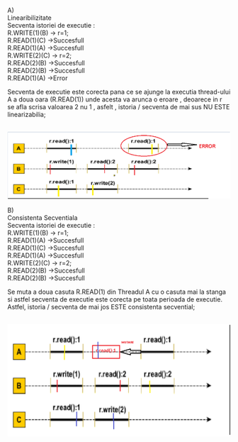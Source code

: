 A)  <br />
Linearibilizitate <br />
Secventa istoriei de executie : <br />
R.WRITE(1)(B) -> r=1; <br />
R.READ(1)(C)  ->Succesfull <br />
R.READ(1)(A)  ->Succesfull <br />
R.WRITE(2)(C) -> r=2; <br />
R.READ(2)(B)  ->Succesfull <br />
R.READ(2)(B)  ->Succesfull <br />
R.READ(1)(A)  ->Error <br />

Secventa de executie este corecta pana ce se ajunge la executia thread-ului A a doua oara (R.READ(1)) unde acesta va arunca o eroare , deoarece in r se afla scrisa valoarea 2 nu 1 , asfelt , istoria / secventa de mai sus NU ESTE linearizabilia; <br /> <br />

![alt text](https://github.com/mariabrinzila/TPM/blob/main/Tema1/Exercitiul%201/Linearizable.png?raw=true) 


B) <br />
Consistenta Secventiala  <br />
Secventa istoriei de executie :  <br />
R.WRITE(1)(B) -> r=1; <br />
R.READ(1)(A)  ->Succesfull <br />
R.READ(1)(C)  ->Succesfull <br /> 
R.READ(1)(A)  ->Succesfull <br />
R.WRITE(2)(C) -> r=2; <br />
R.READ(2)(B)  ->Succesfull <br />
R.READ(2)(B)  ->Succesfull  <br />

Se muta a doua casuta R.READ(1) din Threadul A cu o casuta mai la stanga si astfel secventa de executie este corecta pe toata perioada de executie.  <br />
Astfel, istoria / secventa de mai jos ESTE consistenta secvential; <br /> <br />

![alt text](https://github.com/mariabrinzila/TPM/blob/main/Tema1/Exercitiul%201/Consistenta%20Secventiala.png?raw=true) <br />
